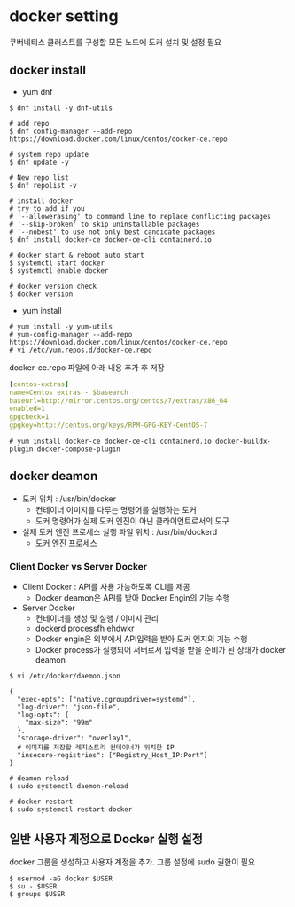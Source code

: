 # docker setting

쿠버네티스 클러스트를 구성할 모든 노드에 도커 설치 및 설정 필요

## docker install
- yum dnf 
```shell
$ dnf install -y dnf-utils

# add repo
$ dnf config-manager --add-repo https://download.docker.com/linux/centos/docker-ce.repo

# system repo update
$ dnf update -y

# New repo list
$ dnf repolist -v

# install docker
# try to add if you
# '--allowerasing' to command line to replace conflicting packages 
# '--skip-broken' to skip uninstallable packages 
# '--nobest' to use not only best candidate packages
$ dnf install docker-ce docker-ce-cli containerd.io

# docker start & reboot auto start
$ systemctl start docker
$ systemctl enable docker

# docker version check
$ docker version
```
- yum install 
```
# yum install -y yum-utils
# yum-config-manager --add-repo https://download.docker.com/linux/centos/docker-ce.repo
# vi /etc/yum.repos.d/docker-ce.repo
```
docker-ce.repo 파일에 아래 내용 추가 후 저장 
```YAML
[centos-extras]
name=Centos extras - $basearch
baseurl=http://mirror.centos.org/centos/7/extras/x86_64
enabled=1
gpgcheck=1
gpgkey=http://centos.org/keys/RPM-GPG-KEY-CentOS-7
```
```
# yum install docker-ce docker-ce-cli containerd.io docker-buildx-plugin docker-compose-plugin
```

## docker deamon

- 도커 위치 : /usr/bin/docker
  - 컨테이너 이미지를 다루는 명령어를 실행하는 도커 
  - 도커 명령어가 실제 도커 엔진이 아닌 클라이언트로서의 도구
- 실제 도커 엔진 프로세스 실행 파일 위치 : /usr/bin/dockerd
  - 도커 엔진 프로세스

### Client Docker vs Server Docker
- Client Docker : API를 사용 가능하도록 CLI를 제공
  - Docker deamon은 API를 받아 Docker Engin의 기능 수행
- Server Docker
  - 컨테이너를 생성 및 실행 / 이미지 관리 
  - dockerd processfh ehdwkr
  - Docker engin은 외부에서 API입력을 받아 도커 엔지의 기능 수행
  - Docker process가 실행되어 서버로서 입력을 받을 준비가 된 상태가 docker deamon
```shell
$ vi /etc/docker/daemon.json

{
  "exec-opts": ["native.cgroupdriver=systemd"],
  "log-driver": "json-file",
  "log-opts": {
    "max-size": "99m"
  },
  "storage-driver": "overlay1",
  # 이미지를 저장할 레지스트리 컨테이너가 위치한 IP
  "insecure-registries": ["Registry_Host_IP:Port"]
}

# deamon reload
$ sudo systemctl daemon-reload

# docker restart
$ sudo systemctl restart docker
```

## 일반 사용자 계정으로 Docker 실행 설정

docker 그룹을 생성하고 사용자 계정을 추가. 그룹 설정에 sudo 권한이 필요

```shell
$ usermod -aG docker $USER
$ su - $USER
$ groups $USER
```


